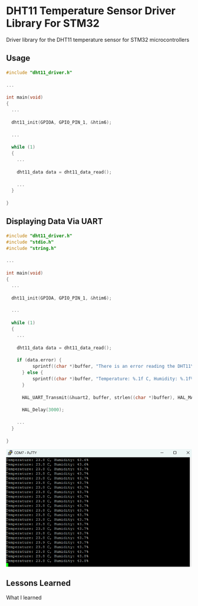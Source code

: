 
# DHT11 Temperature Sensor Driver Library For STM32

Driver library for the DHT11 temperature sensor for STM32 microcontrollers




## Usage

```c
#include "dht11_driver.h"

...

int main(void)
{
  ...

  dht11_init(GPIOA, GPIO_PIN_1, &htim6);

  ...

  while (1)
  {
    ...
    
    dht11_data data = dht11_data_read();
    
    ...
  }

}
```


## Displaying Data Via UART

```c
#include "dht11_driver.h"
#include "stdio.h"
#include "string.h"

...

int main(void)
{
  ...

  dht11_init(GPIOA, GPIO_PIN_1, &htim6);

  ...

  while (1)
  {
    ...
    
    dht11_data data = dht11_data_read();
    
    if (data.error) {
		  sprintf((char *)buffer, "There is an error reading the DHT11\r\n");
	  } else {
		  sprintf((char *)buffer, "Temperature: %.1f C, Humidity: %.1f%%\r\n", data.temperature, data.humidity);
	  }

	  HAL_UART_Transmit(&huart2, buffer, strlen((char *)buffer), HAL_MAX_DELAY);

	  HAL_Delay(3000);

    ...
  }

}
```

![UART Demo](https://github.com/simarubhi/DHT11_Driver_STM32/blob/main/docs/uart_demo.png)


## Lessons Learned

What I learned

